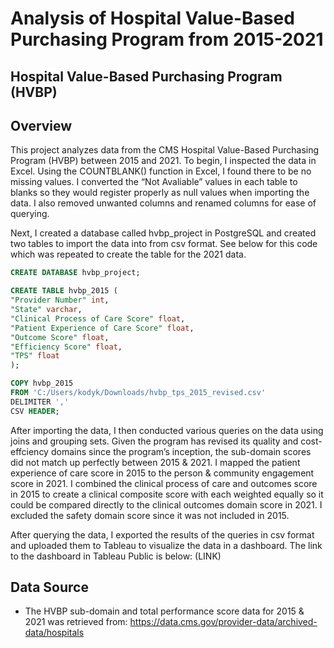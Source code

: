 # Analysis of Hospital Value-Based Purchasing Program from 2015-2021 #

## Hospital Value-Based Purchasing Program (HVBP) ##


## Overview ##

This project analyzes data from the CMS Hospital Value-Based Purchasing Program (HVBP) between 2015 and 2021. To begin, I inspected the data in Excel. Using the COUNTBLANK() function in Excel, I found there to be no missing values. I converted the “Not Avaliable” values in each table to blanks so they would register properly as null values when importing the data. I also removed unwanted columns and renamed columns for ease of querying. 

Next, I created a database called hvbp_project in PostgreSQL and created two tables to import the data into from csv format. See below for this code which was repeated to create the table for the 2021 data.

```SQL
CREATE DATABASE hvbp_project; 
```
```SQL
CREATE TABLE hvbp_2015 (
"Provider Number" int,
"State" varchar,
"Clinical Process of Care Score" float,
"Patient Experience of Care Score" float,
"Outcome Score" float,
"Efficiency Score" float,
"TPS" float						
);
```
```SQL
COPY hvbp_2015
FROM 'C:/Users/kodyk/Downloads/hvbp_tps_2015_revised.csv'
DELIMITER ','
CSV HEADER;
```

After importing the data, I then conducted various queries on the data using joins and grouping sets. Given the program has revised its quality and cost-effciency domains since the program’s inception, the sub-domain scores did not match up perfectly between 2015 & 2021. I mapped the patient experience of care score in 2015 to the person & community engagement score in 2021. I combined the clinical process of care and outcomes score in 2015 to create a clinical composite score with each weighted equally so it could be compared directly to the clinical outcomes domain score in 2021. I excluded the safety domain score since it was not included in 2015. 

After querying the data, I exported the results of the queries in csv format and uploaded them to Tableau to visualize the data in a dashboard. The link to the dashboard in Tableau Public is below:
(LINK)


## Data Source ##
* The HVBP sub-domain and total performance score data for 2015 & 2021 was retrieved from: 
https://data.cms.gov/provider-data/archived-data/hospitals
